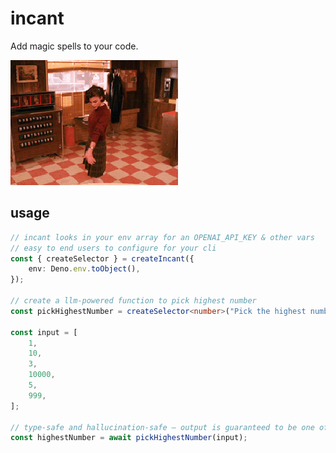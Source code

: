 # incant

Add magic spells to your code.

![dancing](./twin-peaks-audrey-horne.gif)

## usage

```typescript
// incant looks in your env array for an OPENAI_API_KEY & other vars
// easy to end users to configure for your cli
const { createSelector } = createIncant({
	env: Deno.env.toObject(),
});

// create a llm-powered function to pick highest number
const pickHighestNumber = createSelector<number>("Pick the highest number");

const input = [
	1,
	10,
	3,
	10000,
	5,
	999,
];

// type-safe and hallucination-safe – output is guaranteed to be one of input array
const highestNumber = await pickHighestNumber(input);
```
